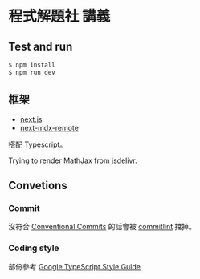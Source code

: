 # 程式解題社 講義

## Test and run

```bash
$ npm install
$ npm run dev
```

## 框架
+ [next.js](https://nextjs.org/)
+ [next-mdx-remote](https://github.com/hashicorp/next-mdx-remote)

搭配 Typescript。

Trying to render MathJax from [jsdelivr](https://www.jsdelivr.com/).

## Convetions
### Commit
沒符合 [Conventional Commits](https://www.conventionalcommits.org/en/v1.0.0/) 的話會被 [commitlint](https://commitlint.js.org) 擋掉。

### Coding style
部份參考 [Google TypeScript Style Guide](https://google.github.io/styleguide/tsguide.html)